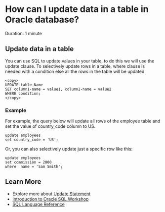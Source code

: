 # How can I update data in a table in Oracle database?

Duration: 1 minute

## Update data in a table

You can use SQL to update values in your table, to do this we will use the update clause. To selectively update rows in a table, where clause is needed with a condition else all the rows in the table will be updated.

```
<copy>
UPDATE table-Name
SET column1-name = value1, column2-name = value2
WHERE condition;
</copy>
```

### Example

For example, the query below will update all rows of the employee table and set the value of country_code column to US.

```
update employees
set country_code = 'US';
```

Or, you can also selectively update just a specific row like this:

```
update employees
set commission = 2000
where  name = 'Sam Smith';
```

## Learn More

* Explore more about [Update Statement](https://docs.oracle.com/javadb/10.8.3.0/ref/rrefsqlj26498.html)
* [Introduction to Oracle SQL Workshop](https://apexapps.oracle.com/pls/apex/dbpm/r/livelabs/view-workshop?wid=943)
* [SQL Language Reference](https://docs.oracle.com/en/database/oracle/oracle-database/12.2/sqlrf/Introduction-to-Oracle-SQL.html#GUID-049B7AE8-11E1-4110-B3E4-D117907D77AC)
